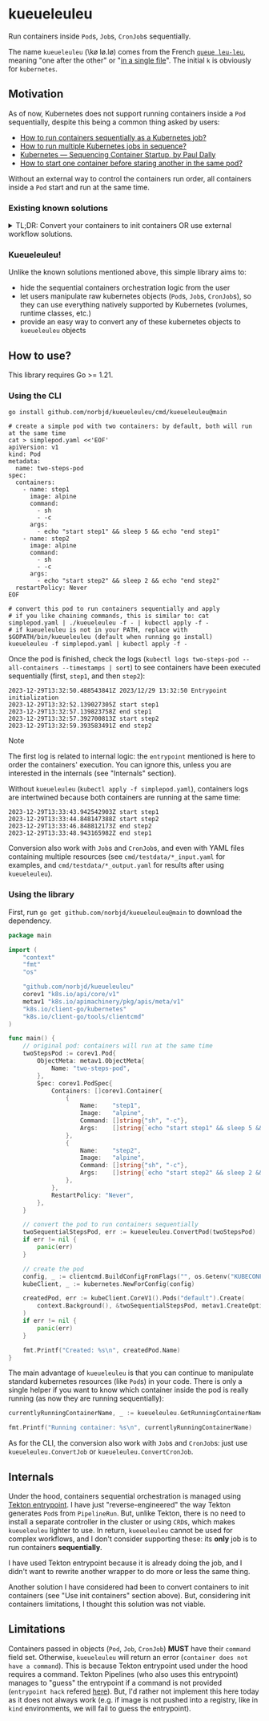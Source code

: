 # kueueleuleu

Run containers inside `Pod`s, `Job`s, `CronJob`s sequentially.

The name `kueueleuleu` (\kø lø.lø\) comes from the French [`queue leu-leu`](https://fr.wiktionary.org/wiki/%C3%A0_la_queue_leu-leu), meaning "one after the other" or "[in a single file](https://youtu.be/eIRbCW3vH-Y?t=106)". The initial `k` is obviously for `kubernetes`.

## Motivation

As of now, Kubernetes does not support running containers inside a `Pod` sequentially, despite this being a common thing asked by users:

- [How to run containers sequentially as a Kubernetes job?](https://stackoverflow.com/questions/40713573/how-to-run-containers-sequentially-as-a-kubernetes-job)
- [How to run multiple Kubernetes jobs in sequence?](https://stackoverflow.com/questions/48029943/how-to-run-multiple-kubernetes-jobs-in-sequence)
- [Kubernetes — Sequencing Container Startup, by Paul Dally](https://pauldally.medium.com/sequencing-container-startup-ab30965c067d)
- [How to start one container before staring another in the same pod?](https://groups.google.com/g/kubernetes-users/c/JqvIuUmt5fk)

Without an external way to control the containers run order, all containers inside a `Pod` start and run at the same time.

### Existing known solutions

<details>
<summary>TL;DR: Convert your containers to init containers OR use external workflow solutions.</summary>

#### Use init containers

[Init containers](https://kubernetes.io/docs/concepts/workloads/pods/init-containers/#differences-from-regular-containers) always run sequentially:

> If you specify multiple init containers for a Pod, kubelet runs each init container sequentially. Each init container must succeed before the next can run.

Thus, a common workaround to allow running containers sequentially is to convert all containers to init containers, but:

- this requires to change the pod spec ourselves, which is not always possible or might feel "hacky"
- init containers have some restrictions (e.g. does not support probes, handles resource requests/limits differently than regular containers)

#### Use external tools designed for workflows

There are some solutions to define complex containers workflows (and among them, running containers sequentially):

- [Argo Workflows](https://argoproj.github.io/workflows)
- [Tekton](https://tekton.dev)

But, for such a simple use-case (run containers one after the other), they might seem overkill:

- need to install (and maintain) a fully-fledged tool
- need to use specific CRDs (Argo `Workflow` or Tekton `Pipeline`)
</details>

### Kueueleuleu!

Unlike the known solutions mentioned above, this simple library aims to:

- hide the sequential containers orchestration logic from the user
- let users manipulate raw kubernetes objects (`Pod`s, `Job`s, `CronJob`s), so they can use everything natively supported by Kubernetes (volumes, runtime classes, etc.)
- provide an easy way to convert any of these kubernetes objects to `kueueleuleu` objects

## How to use?

This library requires Go >= 1.21.

### Using the CLI

```shell
go install github.com/norbjd/kueueleuleu/cmd/kueueleuleu@main

# create a simple pod with two containers: by default, both will run at the same time
cat > simplepod.yaml <<'EOF'
apiVersion: v1
kind: Pod
metadata:
  name: two-steps-pod
spec:
  containers:
    - name: step1
      image: alpine
      command:
        - sh
        - -c
      args:
        - echo "start step1" && sleep 5 && echo "end step1"
    - name: step2
      image: alpine
      command:
        - sh
        - -c
      args:
        - echo "start step2" && sleep 2 && echo "end step2"
  restartPolicy: Never
EOF

# convert this pod to run containers sequentially and apply
# if you like chaining commands, this is similar to: cat simplepod.yaml | ./kueueleuleu -f - | kubectl apply -f -
# if kueueleuleu is not in your PATH, replace with $GOPATH/bin/kueueleuleu (default when running go install)
kueueleuleu -f simplepod.yaml | kubectl apply -f -
```

Once the pod is finished, check the logs (`kubectl logs two-steps-pod --all-containers --timestamps | sort`) to see containers have been executed sequentially (first, `step1`, and then `step2`):

```
2023-12-29T13:32:50.488543841Z 2023/12/29 13:32:50 Entrypoint initialization
2023-12-29T13:32:52.139027305Z start step1
2023-12-29T13:32:57.139823758Z end step1
2023-12-29T13:32:57.392700813Z start step2
2023-12-29T13:32:59.393583491Z end step2
```

> [!NOTE]
> The first log is related to internal logic: the `entrypoint` mentioned is here to order the containers' execution. You can ignore this, unless you are interested in the internals (see "Internals" section).

Without `kueueleuleu` (`kubectl apply -f simplepod.yaml`), containers logs are intertwined because both containers are running at the same time:

```
2023-12-29T13:33:43.942542903Z start step1
2023-12-29T13:33:44.848147388Z start step2
2023-12-29T13:33:46.848812173Z end step2
2023-12-29T13:33:48.943165982Z end step1
```

Conversion also work with `Job`s and `CronJob`s, and even with YAML files containing multiple resources (see `cmd/testdata/*_input.yaml` for examples, and `cmd/testdata/*_output.yaml` for results after using `kueueleuleu`).

### Using the library

First, run `go get github.com/norbjd/kueueleuleu@main` to download the dependency.

```go
package main

import (
    "context"
    "fmt"
    "os"

    "github.com/norbjd/kueueleuleu"
    corev1 "k8s.io/api/core/v1"
    metav1 "k8s.io/apimachinery/pkg/apis/meta/v1"
    "k8s.io/client-go/kubernetes"
    "k8s.io/client-go/tools/clientcmd"
)

func main() {
    // original pod: containers will run at the same time
    twoStepsPod := corev1.Pod{
        ObjectMeta: metav1.ObjectMeta{
            Name: "two-steps-pod",
        },
        Spec: corev1.PodSpec{
            Containers: []corev1.Container{
                {
                    Name:    "step1",
                    Image:   "alpine",
                    Command: []string{"sh", "-c"},
                    Args:    []string{`echo "start step1" && sleep 5 && echo "end step1"`},
                },
                {
                    Name:    "step2",
                    Image:   "alpine",
                    Command: []string{"sh", "-c"},
                    Args:    []string{`echo "start step2" && sleep 2 && echo "end step2"`},
                },
            },
            RestartPolicy: "Never",
        },
    }

    // convert the pod to run containers sequentially
    twoSequentialStepsPod, err := kueueleuleu.ConvertPod(twoStepsPod)
    if err != nil {
        panic(err)
    }

    // create the pod
    config, _ := clientcmd.BuildConfigFromFlags("", os.Getenv("KUBECONFIG"))
    kubeClient, _ := kubernetes.NewForConfig(config)

    createdPod, err := kubeClient.CoreV1().Pods("default").Create(
        context.Background(), &twoSequentialStepsPod, metav1.CreateOptions{},
    )
    if err != nil {
        panic(err)
    }

    fmt.Printf("Created: %s\n", createdPod.Name)
}
```

The main advantage of `kueueleuleu` is that you can continue to manipulate standard kubernetes resources (like `Pod`s) in your code. There is only a single helper if you want to know which container inside the pod is really running (as now they are running sequentially):

```go
currentlyRunningContainerName, _ := kueueleuleu.GetRunningContainerName(*createdPod)

fmt.Printf("Running container: %s\n", currentlyRunningContainerName)
```

As for the CLI, the conversion also work with `Job`s and `CronJob`s: just use `kueueleuleu.ConvertJob` or `kueueleuleu.ConvertCronJob`.

## Internals

Under the hood, containers sequential orchestration is managed using [Tekton entrypoint](https://github.com/tektoncd/pipeline/blob/v0.55.0/cmd/entrypoint/README.md). I have just "reverse-engineered" the way Tekton generates `Pod`s from `PipelineRun`. But, unlike Tekton, there is no need to install a separate controller in the cluster or using `CRD`s, which makes `kueueleuleu` lighter to use. In return, `kueueleuleu` cannot be used for complex workflows, and I don't consider supporting these: its **only** job is to run containers **sequentially**.

I have used Tekton entrypoint because it is already doing the job, and I didn't want to rewrite another wrapper to do more or less the same thing.

Another solution I have considered had been to convert containers to init containers (see "Use init containers" section above). But, considering init containers limitations, I thought this solution was not viable.

## Limitations

Containers passed in objects (`Pod`, `Job`, `CronJob`) **MUST** have their `command` field set. Otherwise, `kueueleuleu` will return an error (`container does not have a command`). This is because Tekton entrypoint used under the hood requires a command. Tekton Pipelines (who also uses this entrypoint) manages to "guess" the entrypoint if a command is not provided (`entrypoint hack` refered [here](https://github.com/tektoncd/pipeline/issues/6877#issuecomment-1618082473)). But, I'd rather not implement this here today as it does not always work (e.g. if image is not pushed into a registry, like in `kind` environments, we will fail to guess the entrypoint).
